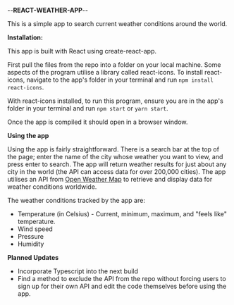 --**REACT-WEATHER-APP**--

This is a simple app to search current weather conditions around the world.

**Installation:**

This app is built with React using create-react-app.

First pull the files from the repo into a folder on your local machine. Some aspects of the program utilise a library called react-icons. To install react-icons, navigate to the app's folder in your terminal and run `npm install react-icons`.

With react-icons installed, to run this program, ensure you are in the app's folder in your terminal and run `npm start` or `yarn start`.

Once the app is compiled it should open in a browser window.

**Using the app**

Using the app is fairly straightforward. There is a search bar at the top of the page; enter the name of the city whose weather you want to view, and press enter to search. The app will return weather results for just about any city in the world (the API can access data for over 200,000 cities). The app utilises an API from [Open Weather Map](https://openweathermap.org/) to retrieve and display data for weather conditions worldwide.

The weather conditions tracked by the app are:

- Temperature (in Celsius) - Current, minimum, maximum, and "feels like" temperature.
- Wind speed
- Pressure
- Humidity

**Planned Updates**

- Incorporate Typescript into the next build
- Find a method to exclude the API from the repo without forcing users to sign up for their own API and edit the code themselves before using the app.
